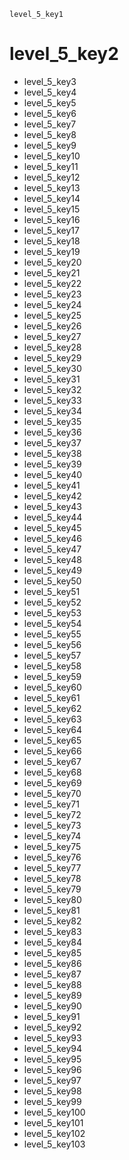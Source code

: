 ```ngMeta
level_5_key1
```
# level_5_key2
- level_5_key3
- level_5_key4
- level_5_key5
- level_5_key6
- level_5_key7
- level_5_key8
- level_5_key9
- level_5_key10
- level_5_key11
- level_5_key12
- level_5_key13
- level_5_key14
- level_5_key15
- level_5_key16
- level_5_key17
- level_5_key18
- level_5_key19
- level_5_key20
- level_5_key21
- level_5_key22
- level_5_key23
- level_5_key24
- level_5_key25
- level_5_key26
- level_5_key27
- level_5_key28
- level_5_key29
- level_5_key30
- level_5_key31
- level_5_key32
- level_5_key33
- level_5_key34
- level_5_key35
- level_5_key36
- level_5_key37
- level_5_key38
- level_5_key39
- level_5_key40
- level_5_key41
- level_5_key42
- level_5_key43
- level_5_key44
- level_5_key45
- level_5_key46
- level_5_key47
- level_5_key48
- level_5_key49
- level_5_key50
- level_5_key51
- level_5_key52
- level_5_key53
- level_5_key54
- level_5_key55
- level_5_key56
- level_5_key57
- level_5_key58
- level_5_key59
- level_5_key60
- level_5_key61
- level_5_key62
- level_5_key63
- level_5_key64
- level_5_key65
- level_5_key66
- level_5_key67
- level_5_key68
- level_5_key69
- level_5_key70
- level_5_key71
- level_5_key72
- level_5_key73
- level_5_key74
- level_5_key75
- level_5_key76
- level_5_key77
- level_5_key78
- level_5_key79
- level_5_key80
- level_5_key81
- level_5_key82
- level_5_key83
- level_5_key84
- level_5_key85
- level_5_key86
- level_5_key87
- level_5_key88
- level_5_key89
- level_5_key90
- level_5_key91
- level_5_key92
- level_5_key93
- level_5_key94
- level_5_key95
- level_5_key96
- level_5_key97
- level_5_key98
- level_5_key99
- level_5_key100
- level_5_key101
- level_5_key102
- level_5_key103
